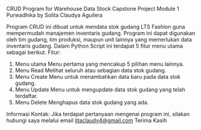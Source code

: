 CRUD Program for Warehouse Data Stock
Capstone Project Module 1 Purwadhika by Solita Claudya Aguilera

Program CRUD ini dibuat untuk mendata stok gudang LTS Fashion guna mempermudah manajemen inventaris gudang. Program ini dapat digunakan oleh tim gudang, tim produksi, maupun unit lainnya yang memerlukan data inventaris gudang. Dalam Python Script ini terdapat 5 fitur menu utama sebagai berikut. 
Fitur:
1.	Menu utama
Menu pertama yang mencakup 5 pilihan menu lainnya.
2.	Menu Read
Melihat seluruh atau sebagian data stok gudang. 
3.	Menu Create
Menu untuk menambahkan data baru pada data stok gudang.
4.	Menu Update
Menu untuk mengupdate data stok gudang yang telah terdaftar. 
5.	Menu Delete
Menghapus data stok gudang yang ada.

Informasi Kontak:
Jika terdapat pertanyaan mengenai program ini, silakan hubungi saya melalui email litaclaudy4@gmail.com
Terima Kasih

